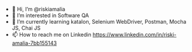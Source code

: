 - 👋 Hi, I’m @riskiamalia
- 👀 I’m interested in Software QA 
- 🌱 I’m currently learning katalon, Selenium WebDriver, Postman, Mocha JS, Chai JS
- 📫 How to reach me on Linkedin https://www.linkedin.com/in/riski-amalia-7bb155143

<!---
riskiamalia/riskiamalia is a ✨ special ✨ repository because its `README.md` (this file) appears on your GitHub profile.
You can click the Preview link to take a look at your changes.
--->
